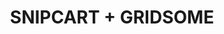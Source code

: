 ---
title: SNIPCART + GRIDSOME
featuredImage: /uploads/sniptcommerce.png
ecommerceImage: /uploads/regucom.png
description: Ecommerce Snipcart + Gridsome
release: 2021
genre: Ecommerce
tags:
   - Gridsome
   - Snipcart
---